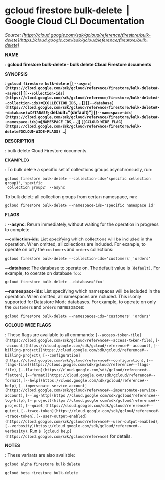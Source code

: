 # gcloud firestore bulk-delete  |  Google Cloud CLI Documentation

*Source: [https://cloud.google.com/sdk/gcloud/reference/firestore/bulk-delete](https://cloud.google.com/sdk/gcloud/reference/firestore/bulk-delete)*

**NAME**

: **gcloud firestore bulk-delete - bulk delete Cloud Firestore documents**

**SYNOPSIS**

: **`gcloud firestore bulk-delete` [`[--async](https://cloud.google.com/sdk/gcloud/reference/firestore/bulk-delete#--async)`] [`[--collection-ids](https://cloud.google.com/sdk/gcloud/reference/firestore/bulk-delete#--collection-ids)`=[`COLLECTION_IDS`,…]] [`[--database](https://cloud.google.com/sdk/gcloud/reference/firestore/bulk-delete#--database)`=`DATABASE`; default="(default)"] [`[--namespace-ids](https://cloud.google.com/sdk/gcloud/reference/firestore/bulk-delete#--namespace-ids)`=[`NAMESPACE_IDS`,…]] [`[GCLOUD_WIDE_FLAG](https://cloud.google.com/sdk/gcloud/reference/firestore/bulk-delete#GCLOUD-WIDE-FLAGS) …`]**

**DESCRIPTION**

: bulk delete Cloud Firestore documents.

**EXAMPLES**

: To bulk delete a specific set of collections groups asynchronously, run:

```
gcloud firestore bulk-delete --collection-ids='specific collection group1','specific
 collection group2' --async
```

To bulk delete all collection groups from certain namespace, run:

```
gcloud firestore bulk-delete --namespace-ids='specific namespace id'
```

**FLAGS**

: **--async**:
Return immediately, without waiting for the operation in progress to complete.

**--collection-ids**:
List specifying which collections will be included in the operation. When
omitted, all collections are included.
For example, to operate on only the `customers` and
`orders` collections:

```
gcloud firestore bulk-delete --collection-ids='customers','orders'
```

**--database**:
The database to operate on. The default value is `(default)`.
For example, to operate on database `foo`:

```
gcloud firestore bulk-delete --database='foo'
```

**--namespace-ids**:
List specifying which namespaces will be included in the operation. When
omitted, all namespaces are included.
This is only supported for Datastore Mode databases.
For example, to operate on only the `customers` and
`orders` namespaces:

```
gcloud firestore bulk-delete --namespaces-ids='customers','orders'
```

**GCLOUD WIDE FLAGS**

: These flags are available to all commands: `[--access-token-file](https://cloud.google.com/sdk/gcloud/reference#--access-token-file)`,
`[--account](https://cloud.google.com/sdk/gcloud/reference#--account)`, `[--billing-project](https://cloud.google.com/sdk/gcloud/reference#--billing-project)`,
`[--configuration](https://cloud.google.com/sdk/gcloud/reference#--configuration)`,
`[--flags-file](https://cloud.google.com/sdk/gcloud/reference#--flags-file)`,
`[--flatten](https://cloud.google.com/sdk/gcloud/reference#--flatten)`, `[--format](https://cloud.google.com/sdk/gcloud/reference#--format)`, `[--help](https://cloud.google.com/sdk/gcloud/reference#--help)`, `[--impersonate-service-account](https://cloud.google.com/sdk/gcloud/reference#--impersonate-service-account)`,
`[--log-http](https://cloud.google.com/sdk/gcloud/reference#--log-http)`,
`[--project](https://cloud.google.com/sdk/gcloud/reference#--project)`, `[--quiet](https://cloud.google.com/sdk/gcloud/reference#--quiet)`, `[--trace-token](https://cloud.google.com/sdk/gcloud/reference#--trace-token)`, `[--user-output-enabled](https://cloud.google.com/sdk/gcloud/reference#--user-output-enabled)`,
`[--verbosity](https://cloud.google.com/sdk/gcloud/reference#--verbosity)`.
Run `$ [gcloud help](https://cloud.google.com/sdk/gcloud/reference)` for details.

**NOTES**

: These variants are also available:

```
gcloud alpha firestore bulk-delete
```

```
gcloud beta firestore bulk-delete
```